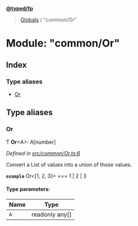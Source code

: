 **[@typed/fp](../README.md)**

> [Globals](../globals.md) / "common/Or"

# Module: "common/Or"

## Index

### Type aliases

* [Or](_common_or_.md#or)

## Type aliases

### Or

Ƭ  **Or**\<A>: A[number]

*Defined in [src/common/Or.ts:6](https://github.com/TylorS/typed-fp/blob/8639976/src/common/Or.ts#L6)*

Convert a List of values into a union of those values.

**`example`** 
Or<[1, 2, 3]> === 1 | 2 | 3

#### Type parameters:

Name | Type |
------ | ------ |
`A` | readonly any[] |
